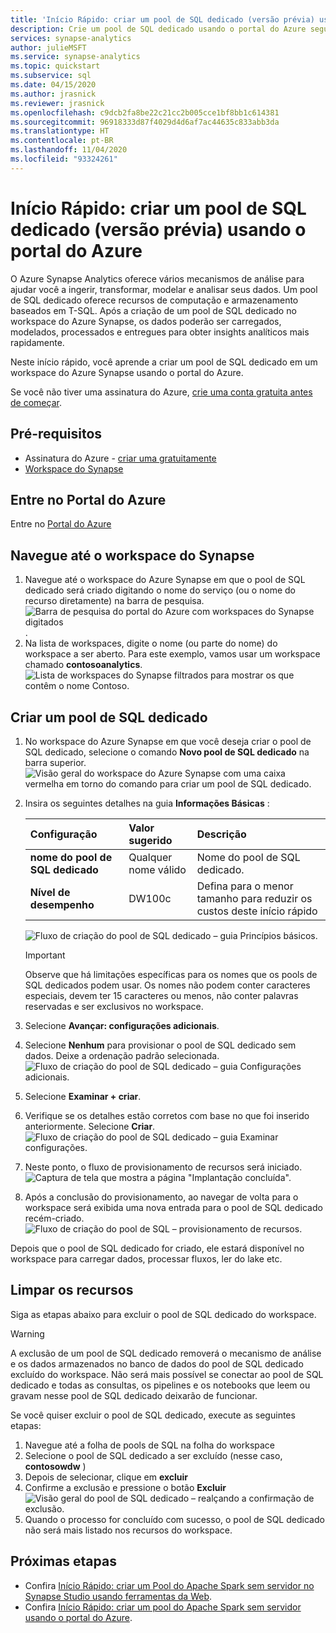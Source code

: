 ```yaml
---
title: 'Início Rápido: criar um pool de SQL dedicado (versão prévia) usando o portal do Azure'
description: Crie um pool de SQL dedicado usando o portal do Azure seguindo as etapas deste guia.
services: synapse-analytics
author: julieMSFT
ms.service: synapse-analytics
ms.topic: quickstart
ms.subservice: sql
ms.date: 04/15/2020
ms.author: jrasnick
ms.reviewer: jrasnick
ms.openlocfilehash: c9dcb2fa8be22c21cc2b005cce1bf8bb1c614381
ms.sourcegitcommit: 96918333d87f4029d4d6af7ac44635c833abb3da
ms.translationtype: HT
ms.contentlocale: pt-BR
ms.lasthandoff: 11/04/2020
ms.locfileid: "93324261"
---
```

# <a name="quickstart-create-a-dedicated-sql-pool-preview-using-the-azure-portal"></a>Início Rápido: criar um pool de SQL dedicado (versão prévia) usando o portal do Azure

O Azure Synapse Analytics oferece vários mecanismos de análise para ajudar você a ingerir, transformar, modelar e analisar seus dados. Um pool de SQL dedicado oferece recursos de computação e armazenamento baseados em T-SQL. Após a criação de um pool de SQL dedicado no workspace do Azure Synapse, os dados poderão ser carregados, modelados, processados e entregues para obter insights analíticos mais rapidamente.

Neste início rápido, você aprende a criar um pool de SQL dedicado em um workspace do Azure Synapse usando o portal do Azure.

Se você não tiver uma assinatura do Azure, [crie uma conta gratuita antes de começar](https://azure.microsoft.com/free/).

## <a name="prerequisites"></a>Pré-requisitos

- Assinatura do Azure - [criar uma gratuitamente](https://azure.microsoft.com/free/)
- [Workspace do Synapse](./quickstart-create-workspace.md)

## <a name="sign-in-to-the-azure-portal"></a>Entre no Portal do Azure

Entre no [Portal do Azure](https://portal.azure.com/)

## <a name="navigate-to-the-synapse-workspace"></a>Navegue até o workspace do Synapse

1. Navegue até o workspace do Azure Synapse em que o pool de SQL dedicado será criado digitando o nome do serviço (ou o nome do recurso diretamente) na barra de pesquisa.
![Barra de pesquisa do portal do Azure com workspaces do Synapse digitados](media/quickstart-create-sql-pool/create-sql-pool-00a.png). 
1. Na lista de workspaces, digite o nome (ou parte do nome) do workspace a ser aberto. Para este exemplo, vamos usar um workspace chamado **contosoanalytics**.
![Lista de workspaces do Synapse filtrados para mostrar os que contêm o nome Contoso.](media/quickstart-create-sql-pool/create-sql-pool-00b.png)

## <a name="create-new-dedicated-sql-pool"></a>Criar um pool de SQL dedicado

1. No workspace do Azure Synapse em que você deseja criar o pool de SQL dedicado, selecione o comando **Novo pool de SQL dedicado** na barra superior.
![Visão geral do workspace do Azure Synapse com uma caixa vermelha em torno do comando para criar um pool de SQL dedicado.](media/quickstart-create-sql-pool/create-sql-pool-portal-01.png)
2. Insira os seguintes detalhes na guia **Informações Básicas** :

    | Configuração | Valor sugerido | Descrição |
    | :------ | :-------------- | :---------- |
    | **nome do pool de SQL dedicado** | Qualquer nome válido | Nome do pool de SQL dedicado. |
    | **Nível de desempenho** | DW100c | Defina para o menor tamanho para reduzir os custos deste início rápido |

  
    ![Fluxo de criação do pool de SQL dedicado – guia Princípios básicos.](media/quickstart-create-sql-pool/create-sql-pool-portal-02.png)

    > [!IMPORTANT]
    > Observe que há limitações específicas para os nomes que os pools de SQL dedicados podem usar. Os nomes não podem conter caracteres especiais, devem ter 15 caracteres ou menos, não conter palavras reservadas e ser exclusivos no workspace.

3. Selecione **Avançar: configurações adicionais**.
4. Selecione **Nenhum** para provisionar o pool de SQL dedicado sem dados. Deixe a ordenação padrão selecionada.
![Fluxo de criação do pool de SQL dedicado – guia Configurações adicionais.](media/quickstart-create-sql-pool/create-sql-pool-portal-03.png)

5. Selecione **Examinar + criar**.
6. Verifique se os detalhes estão corretos com base no que foi inserido anteriormente. Selecione **Criar**.
![Fluxo de criação do pool de SQL dedicado – guia Examinar configurações.](media/quickstart-create-sql-pool/create-sql-pool-portal-04.png)

7. Neste ponto, o fluxo de provisionamento de recursos será iniciado.
 ![Captura de tela que mostra a página "Implantação concluída".](media/quickstart-create-sql-pool/create-sql-pool-portal-06.png)

8. Após a conclusão do provisionamento, ao navegar de volta para o workspace será exibida uma nova entrada para o pool de SQL dedicado recém-criado.
 ![Fluxo de criação do pool de SQL – provisionamento de recursos.](media/quickstart-create-sql-pool/create-sql-pool-studio-27.png)



Depois que o pool de SQL dedicado for criado, ele estará disponível no workspace para carregar dados, processar fluxos, ler do lake etc.

## <a name="clean-up-resources"></a>Limpar os recursos

Siga as etapas abaixo para excluir o pool de SQL dedicado do workspace.
> [!WARNING]
> A exclusão de um pool de SQL dedicado removerá o mecanismo de análise e os dados armazenados no banco de dados do pool de SQL dedicado excluído do workspace. Não será mais possível se conectar ao pool de SQL dedicado e todas as consultas, os pipelines e os notebooks que leem ou gravam nesse pool de SQL dedicado deixarão de funcionar.

Se você quiser excluir o pool de SQL dedicado, execute as seguintes etapas:

1. Navegue até a folha de pools de SQL na folha do workspace
1. Selecione o pool de SQL dedicado a ser excluído (nesse caso, **contosowdw** )
1. Depois de selecionar, clique em **excluir**
1. Confirme a exclusão e pressione o botão **Excluir** ![Visão geral do pool de SQL dedicado – realçando a confirmação de exclusão.](media/quickstart-create-sql-pool/create-sql-pool-portal-11.png)
1. Quando o processo for concluído com sucesso, o pool de SQL dedicado não será mais listado nos recursos do workspace.

## <a name="next-steps"></a>Próximas etapas

- Confira [Início Rápido: criar um Pool do Apache Spark sem servidor no Synapse Studio usando ferramentas da Web](quickstart-apache-spark-notebook.md).
- Confira [Início Rápido: criar um pool do Apache Spark sem servidor usando o portal do Azure](quickstart-create-apache-spark-pool-portal.md).

